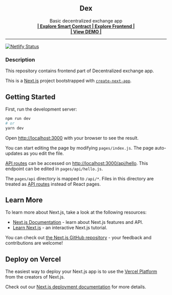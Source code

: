 <div align="center">
 <h2 align="center">Dex</h2>
  <p align="center">
    Basic decentralized exchange app
    <br />
    <a href="https://github.com/neeyno/hardhat-dex" target="_blank" >
      <strong>| Explore Smart Contract </strong>
    </a>
    <a  href="https://github.com/neeyno/nextjs-dex" target="_blank">
    <strong>| Explore Frontend |</strong>
    </a>
    <br />
    <a  href="https://jolly-shape-2407.on.fleek.co/" target="_blank"><strong>| View DEMO |</strong></a>
 </p>
</div>
<hr>

[![Netlify Status](https://api.netlify.com/api/v1/badges/070dbb3e-eceb-4198-bc72-66bfad4b81b9/deploy-status)](https://app.netlify.com/sites/heroic-fenglisu-ed76b2/deploys)



### Description
This repository contains frontend part of Decentralized exchange app.


This is a [Next.js](https://nextjs.org/) project bootstrapped with [`create-next-app`](https://github.com/vercel/next.js/tree/canary/packages/create-next-app).

## Getting Started

First, run the development server:

```bash
npm run dev
# or
yarn dev
```

Open [http://localhost:3000](http://localhost:3000) with your browser to see the result.

You can start editing the page by modifying `pages/index.js`. The page auto-updates as you edit the file.

[API routes](https://nextjs.org/docs/api-routes/introduction) can be accessed on [http://localhost:3000/api/hello](http://localhost:3000/api/hello). This endpoint can be edited in `pages/api/hello.js`.

The `pages/api` directory is mapped to `/api/*`. Files in this directory are treated as [API routes](https://nextjs.org/docs/api-routes/introduction) instead of React pages.

## Learn More

To learn more about Next.js, take a look at the following resources:

- [Next.js Documentation](https://nextjs.org/docs) - learn about Next.js features and API.
- [Learn Next.js](https://nextjs.org/learn) - an interactive Next.js tutorial.

You can check out [the Next.js GitHub repository](https://github.com/vercel/next.js/) - your feedback and contributions are welcome!

## Deploy on Vercel

The easiest way to deploy your Next.js app is to use the [Vercel Platform](https://vercel.com/new?utm_medium=default-template&filter=next.js&utm_source=create-next-app&utm_campaign=create-next-app-readme) from the creators of Next.js.

Check out our [Next.js deployment documentation](https://nextjs.org/docs/deployment) for more details.
